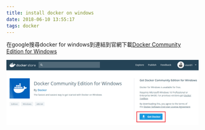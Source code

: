 ```yaml
---
title: install docker on windows
date: 2018-06-10 13:55:17
tags: docker
---
```

在google搜尋docker for windows到連結到官網下載[Docker Community Edition for Windows](https://store.docker.com/editions/community/docker-ce-desktop-windows)

![aa](install-docker-on-windows/docker.png)

